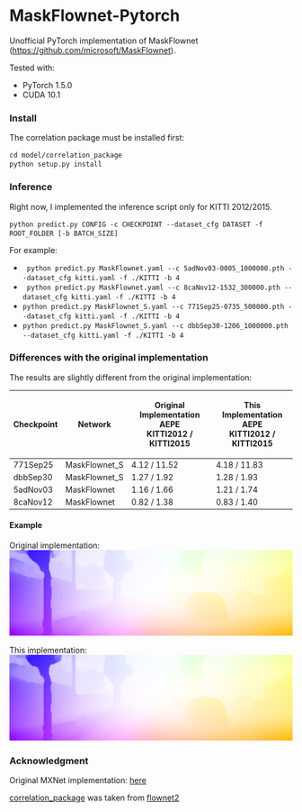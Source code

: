 # MaskFlownet-Pytorch
Unofficial PyTorch implementation of MaskFlownet (https://github.com/microsoft/MaskFlownet).

Tested with:
* PyTorch 1.5.0
* CUDA 10.1

### Install
The correlation package must be installed first:
```
cd model/correlation_package
python setup.py install
```

### Inference
Right now, I implemented the inference script only for KITTI 2012/2015.

```
python predict.py CONFIG -c CHECKPOINT --dataset_cfg DATASET -f ROOT_FOLDER [-b BATCH_SIZE]
```

For example:
* ``` python predict.py MaskFlownet.yaml --c 5adNov03-0005_1000000.pth --dataset_cfg kitti.yaml -f ./KITTI -b 4```
* ``` python predict.py MaskFlownet.yaml --c 8caNov12-1532_300000.pth --dataset_cfg kitti.yaml -f ./KITTI -b 4```
* ``` python predict.py MaskFlownet_S.yaml --c 771Sep25-0735_500000.pth --dataset_cfg kitti.yaml -f ./KITTI -b 4 ```
* ``` python predict.py MaskFlownet_S.yaml --c dbbSep30-1206_1000000.pth --dataset_cfg kitti.yaml -f ./KITTI -b 4 ```

### Differences with the original implementation
The results are slightly different from the original implementation:

| Checkpoint | Network | <p>Original Implementation AEPE <br> KITTI2012 / KITTI2015</p> | <p>This Implementation AEPE <br> KITTI2012 / KITTI2015</p> |
| --- | --- | --- | ---|
| 771Sep25 | MaskFlownet_S | 4.12 / 11.52 | 4.18 / 11.83 |
| dbbSep30 | MaskFlownet_S | 1.27 / 1.92 | 1.28 / 1.93 |
| 5adNov03 | MaskFlownet   | 1.16 / 1.66 | 1.21 / 1.74 |
| 8caNov12 | MaskFlownet   | 0.82 / 1.38 | 0.83 / 1.40 |
 
#### Example
Original implementation:
![original_visualization](./data/original-implementation.png)

This implementation:
![this_visualization](./data/this-implementation.png)

### Acknowledgment
Original MXNet implementation: [here](https://github.com/microsoft/MaskFlownet)

[correlation_package](model/correlation_package) was taken from [flownet2](https://github.com/NVIDIA/flownet2-pytorch/tree/master/networks/correlation_package)
